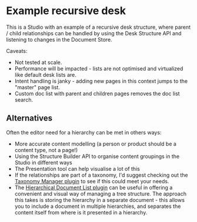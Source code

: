 # Example recursive desk

This is a Studio with an example of a recursive desk structure, where parent / child relationships can be handled by using the Desk Structure API and listening to changes in the Document Store.

Caveats:

- Not tested at scale.
- Performance will be impacted - lists are not optimised and virtualized like default desk lists are.
- Intent handling is janky - adding new pages in this context jumps to the "master" page list.
- Custom doc list with parent and children pages removes the doc list search.

## Alternatives

Often the editor need for a hierarchy can be met in others ways:

- More accurate content modelling (a person or product should be a content type, not a page!)
- Using the Structure Builder API to organise content groupings in the Studio in different ways
- The Presentation tool can help visualise a lot of this
- If the relationships are part of a taxonomy, I'd suggest checking out the [Taxonomy Manager plugin](https://www.sanity.io/plugins/taxonomy-manager) to see if this could meet your needs.
- The [Hierarchical Document List plugin](https://github.com/sanity-io/hierarchical-document-list) can be useful in offering a convenient and visual way of managing a tree structure. The approach this takes is storing the hierarchy in a separate document - this allows you to include a document in multiple hierarchies, and separates the content itself from where is it presented in a hierarchy.
